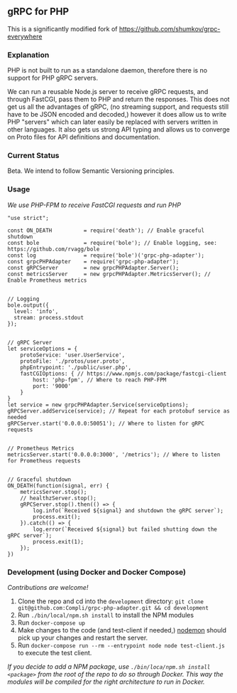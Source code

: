 ## gRPC for PHP

This is a significantly modified fork of https://github.com/shumkov/grpc-everywhere

### Explanation

PHP is not built to run as a standalone daemon, therefore there is no support for PHP gRPC servers.

We can run a reusable Node.js server to receive gRPC requests, and through FastCGI, pass them to PHP and return the responses. This does not get us all the advantages of gRPC, (no streaming support, and requests still have to be JSON encoded and decoded,) however it does allow us to write PHP "servers" which can later easily be replaced with servers written in other languages. It also gets us strong API typing and allows us to converge on Proto files for API definitions and documentation.

### Current Status

Beta. We intend to follow Semantic Versioning principles.

### Usage

_We use PHP-FPM to receive FastCGI requests and run PHP_

```node
"use strict";

const ON_DEATH          = require('death'); // Enable graceful shutdown
const bole              = require('bole'); // Enable logging, see: https://github.com/rvagg/bole
const log               = require('bole')('grpc-php-adapter');
const grpcPHPAdapter    = require('grpc-php-adapter');
const gRPCServer        = new grpcPHPAdapter.Server();
const metricsServer     = new grpcPHPAdapter.MetricsServer(); // Enable Prometheus metrics


// Logging
bole.output({
  level: 'info',
  stream: process.stdout
});


// gRPC Server
let serviceOptions = {
    protoService: 'user.UserService',
    protoFile: './protos/user.proto',
    phpEntrypoint: './public/user.php',
    fastCGIOptions: { // https://www.npmjs.com/package/fastcgi-client
        host: 'php-fpm', // Where to reach PHP-FPM
        port: '9000'
    }
}
let service = new grpcPHPAdapter.Service(serviceOptions);
gRPCServer.addService(service); // Repeat for each protobuf service as needed
gRPCServer.start('0.0.0.0:50051'); // Where to listen for gRPC requests


// Prometheus Metrics
metricsServer.start('0.0.0.0:3000', '/metrics'); // Where to listen for Prometheus requests


// Graceful shutdown
ON_DEATH(function(signal, err) {
    metricsServer.stop();
    // healthzServer.stop();
    gRPCServer.stop().then(() => {
        log.info(`Received ${signal} and shutdown the gRPC server`);
        process.exit();
    }).catch(() => {
        log.error(`Received ${signal} but failed shutting down the gRPC server`);
        process.exit(1);
    });
})
```

### Development (using Docker and Docker Compose)

_Contributions are welcome!_

1. Clone the repo and cd into the `development` directory: `git clone git@github.com:Compli/grpc-php-adapter.git && cd development`
2. Run `./bin/local/npm.sh install` to install the NPM modules
3. Run `docker-compose up`
4. Make changes to the code (and test-client if needed,) [nodemon](https://www.npmjs.com/package/nodemon) should pick up your changes and restart the server.
5. Run `docker-compose run --rm --entrypoint node node test-client.js` to execute the test client.

_If you decide to add a NPM package, use `./bin/loca/npm.sh install <package>` from the root of the repo to do so through Docker. This way the modules will be compiled for the right architecture to run in Docker._

